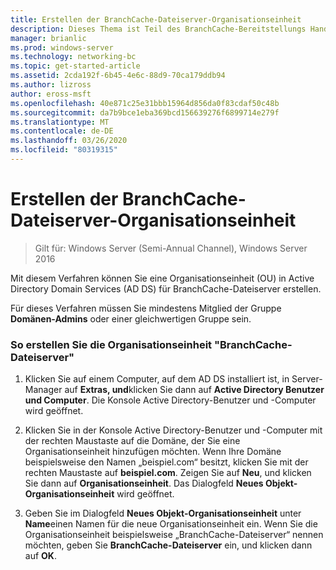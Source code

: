 ```yaml
---
title: Erstellen der BranchCache-Dateiserver-Organisationseinheit
description: Dieses Thema ist Teil des BranchCache-Bereitstellungs Handbuchs für Windows Server 2016, das zeigt, wie BranchCache im Modus für verteilte und gehostete Caches bereitgestellt wird, um die WAN-Bandbreitenauslastung in Zweigniederlassungen zu optimieren.
manager: brianlic
ms.prod: windows-server
ms.technology: networking-bc
ms.topic: get-started-article
ms.assetid: 2cda192f-6b45-4e6c-88d9-70ca179ddb94
ms.author: lizross
author: eross-msft
ms.openlocfilehash: 40e871c25e31bbb15964d856da0f83cdaf50c48b
ms.sourcegitcommit: da7b9bce1eba369bcd156639276f6899714e279f
ms.translationtype: MT
ms.contentlocale: de-DE
ms.lasthandoff: 03/26/2020
ms.locfileid: "80319315"
---
```

# <a name="create-the-branchcache-file-servers-organizational-unit"></a>Erstellen der BranchCache-Dateiserver-Organisationseinheit

>Gilt für: Windows Server (Semi-Annual Channel), Windows Server 2016

Mit diesem Verfahren können Sie eine Organisationseinheit (OU) in Active Directory Domain Services (AD DS) für BranchCache-Dateiserver erstellen.  
  
Für dieses Verfahren müssen Sie mindestens Mitglied der Gruppe **Domänen-Admins** oder einer gleichwertigen Gruppe sein.  
  
### <a name="to-create-the-branchcache-file-servers-organizational-unit"></a>So erstellen Sie die Organisationseinheit "BranchCache-Dateiserver"  
  
1.  Klicken Sie auf einem Computer, auf dem AD DS installiert ist, in Server-Manager auf **Extras, und**klicken Sie dann auf **Active Directory Benutzer und Computer**. Die Konsole Active Directory-Benutzer und -Computer wird geöffnet.  
  
2.  Klicken Sie in der Konsole Active Directory-Benutzer und -Computer mit der rechten Maustaste auf die Domäne, der Sie eine Organisationseinheit hinzufügen möchten. Wenn Ihre Domäne beispielsweise den Namen „beispiel.com“ besitzt, klicken Sie mit der rechten Maustaste auf **beispiel.com**. Zeigen Sie auf **Neu**, und klicken Sie dann auf **Organisationseinheit**. Das Dialogfeld **Neues Objekt-Organisationseinheit** wird geöffnet.  
  
3.  Geben Sie im Dialogfeld **Neues Objekt-Organisationseinheit** unter **Name**einen Namen für die neue Organisationseinheit ein. Wenn Sie die Organisationseinheit beispielsweise „BranchCache-Dateiserver“ nennen möchten, geben Sie **BranchCache-Dateiserver** ein, und klicken dann auf **OK**.  
  


